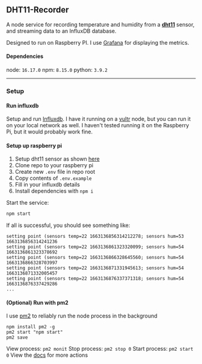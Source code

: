 
## DHT11-Recorder

A node service for recording temperature and humidity from a [**dht11**](https://learn.adafruit.com/dht) sensor, and streaming data to an InfluxDB database.

Designed to run on Raspberry PI. 
I use [Grafana](https://grafana.com/) for displaying the metrics.

#### Dependencies
node: `16.17.0`
npm: `8.15.0`
python: `3.9.2`

----
### Setup

####  Run influxdb
Setup and run [Influxdb](https://docs.influxdata.com/influxdb/v2.4/get-started/). I have it running on a [vultr](https://www.vultr.com/?ref=7206646) node, but you can run it on your local network as well. I haven't tested running it on the Raspberry Pi, but it would probably work fine.

#### Setup up raspberry pi
1. Setup dht11 sensor as shown [here](https://www.npmjs.com/package/node-dht-sensor)
2. Clone repo to your raspberry pi
3. Create new `.env` file in repo root
4. Copy contents of `.env.example`
5. Fill in your influxdb details
6. Install dependencies with `npm i`

Start the service:
```sh
npm start
```

If all is successful, you should see something like:
```
setting point (sensors temp=22 1663136856314212278; sensors hum=53 1663136856314241236
setting point (sensors temp=22 1663136861323320099; sensors hum=54 1663136861323378692
setting point (sensors temp=22 1663136866328645560; sensors hum=54 1663136866328703997
setting point (sensors temp=22 1663136871331945613; sensors hum=54 1663136871332005457
setting point (sensors temp=22 1663136876337371318; sensors hum=54 1663136876337429286
...
```

#### (Optional) Run with pm2
I use [pm2](https://pm2.keymetrics.io/) to reliably run the node process in the background
```
npm install pm2 -g
pm2 start "npm start"
pm2 save
```

View process: `pm2 monit`
Stop process: `pm2 stop 0`
Start process: `pm2 start 0`
View the [docs](https://pm2.keymetrics.io/docs/usage/quick-start/) for more actions
